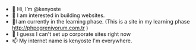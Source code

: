 - 👋 Hi, I’m @kenyoste
- 👀 I am interested in building websites.
- 🌱I am currently in the learning phase. (This is a site in my learning phase http://phpogreniyorum.com.tr )
- 💞️ I guess I can't set up corporate sites right now
- 📫 My internet name is kenyoste I'm everywhere.

<!---
kenyoste/kenyoste is a ✨ special ✨ repository because its `README.md` (this file) appears on your GitHub profile.
You can click the Preview link to take a look at your changes.
--->
